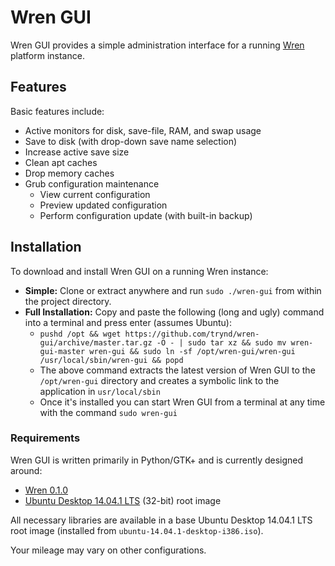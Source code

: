 # Wren GUI

Wren GUI provides a simple administration interface for a running [Wren](https://github.com/trynd/wren) platform instance.

## Features

Basic features include:

* Active monitors for disk, save-file, RAM, and swap usage
* Save to disk (with drop-down save name selection)
* Increase active save size
* Clean apt caches
* Drop memory caches
* Grub configuration maintenance
  * View current configuration
  * Preview updated configuration
  * Perform configuration update (with built-in backup)

## Installation

To download and install Wren GUI on a running Wren instance:

* **Simple:** Clone or extract anywhere and run `sudo ./wren-gui` from within the project directory.
* **Full Installation:** Copy and paste the following (long and ugly) command into a terminal and press enter (assumes Ubuntu):
  * `pushd /opt && wget https://github.com/trynd/wren-gui/archive/master.tar.gz -O - | sudo tar xz && sudo mv wren-gui-master wren-gui && sudo ln -sf /opt/wren-gui/wren-gui /usr/local/sbin/wren-gui && popd`
  * The above command extracts the latest version of Wren GUI to the `/opt/wren-gui` directory and creates a symbolic link to the application in `usr/local/sbin`
  * Once it's installed you can start Wren GUI from a terminal at any time with the command `sudo wren-gui`


### Requirements

Wren GUI is written primarily in Python/GTK+ and is currently designed around:

* [Wren 0.1.0](https://github.com/trynd/wren/releases/tag/v0.1.0)
* [Ubuntu Desktop 14.04.1 LTS](http://releases.ubuntu.com/14.04.1/) (32-bit) root image

All necessary libraries are available in a base Ubuntu Desktop 14.04.1 LTS root image (installed from `ubuntu-14.04.1-desktop-i386.iso`).

Your mileage may vary on other configurations.
